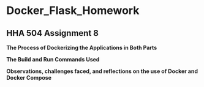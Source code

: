 # Docker_Flask_Homework
## HHA 504 Assignment 8

**The Process of Dockerizing the Applications in Both Parts**

**The Build and Run Commands Used**

**Observations, challenges faced, and reflections on the use of Docker and Docker Compose**


